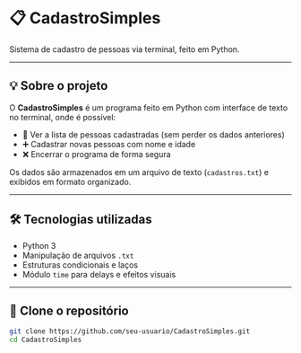 # 📋 CadastroSimples

Sistema de cadastro de pessoas via terminal, feito em Python.

---

## 💡 Sobre o projeto

O **CadastroSimples** é um programa feito em Python com interface de texto no terminal, onde é possível:

- 📄 Ver a lista de pessoas cadastradas (sem perder os dados anteriores)
- ➕ Cadastrar novas pessoas com nome e idade
- ❌ Encerrar o programa de forma segura

Os dados são armazenados em um arquivo de texto (`cadastros.txt`) e exibidos em formato organizado.

---

## 🛠️ Tecnologias utilizadas

- Python 3
- Manipulação de arquivos `.txt`
- Estruturas condicionais e laços
- Módulo `time` para delays e efeitos visuais

---

## 🚀 Clone o repositório
   ```bash
   git clone https://github.com/seu-usuario/CadastroSimples.git
   cd CadastroSimples

